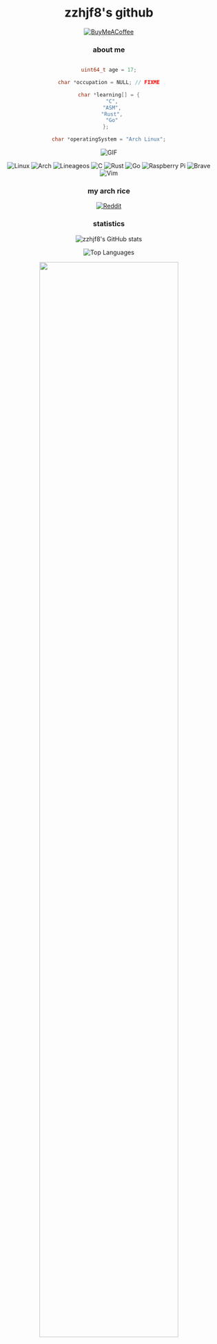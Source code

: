 <h1 align="center">zzhjf8's github</h1>


<div align="center">

  [![BuyMeACoffee](https://img.shields.io/badge/Buy%20Me%20a%20Coffee-ffdd00?style=for-the-badge&logo=buy-me-a-coffee&logoColor=black)](https://www.buymeacoffee.com/zzhjf8)

  <h3>about me</h3>

  ```c

  uint64_t age = 17;
  
  char *occupation = NULL; // FIXME
  
  char *learning[] = {
    "C",
    "ASM",
    "Rust",
    "Go"
  };  

  char *operatingSystem = "Arch Linux";

  ```
  ![GIF](https://media1.giphy.com/media/v1.Y2lkPTc5MGI3NjExOWczM2cwMjJlbTZqaXdhc3ZmcjY4dW01MWMxMnpqdmcwemc1MjJpYSZlcD12MV9pbnRlcm5hbF9naWZfYnlfaWQmY3Q9Zw/B4dt6rXq6nABilHTYM/giphy.webp)

  ![Linux](https://img.shields.io/badge/Linux-FCC624?style=for-the-badge&logo=linux&logoColor=black)
  ![Arch](https://img.shields.io/badge/Arch%20Linux-1793D1?logo=arch-linux&logoColor=fff&style=for-the-badge)
  ![Lineageos](https://img.shields.io/badge/lineageos-167C80?style=for-the-badge&logo=lineageos&logoColor=white)
  ![C](https://img.shields.io/badge/c-%2300599C.svg?style=for-the-badge&logo=c&logoColor=white)
  ![Rust](https://img.shields.io/badge/rust-%23000000.svg?style=for-the-badge&logo=rust&logoColor=white)
  ![Go](https://img.shields.io/badge/go-%2300ADD8.svg?style=for-the-badge&logo=go&logoColor=white)
  ![Raspberry Pi](https://img.shields.io/badge/-Raspberry_Pi-C51A4A?style=for-the-badge&logo=Raspberry-Pi)
  ![Brave](https://img.shields.io/badge/Brave-FB542B?style=for-the-badge&logo=Brave&logoColor=white)
  ![Vim](https://img.shields.io/badge/VIM-%2311AB00.svg?style=for-the-badge&logo=vim&logoColor=white)

  <h3>my arch rice</h3>
  
  [![Reddit](https://img.shields.io/badge/Reddit-%23FF4500.svg?style=for-the-badge&logo=Reddit&logoColor=white)](https://www.reddit.com/r/LinuxPorn/comments/1m4uvjf/hyprland_first_rice/)
  
  <h3>statistics</h3>
    
  ![zzhjf8's GitHub stats](https://github-readme-stats.vercel.app/api?username=zzhjf8&show_icons=true&theme=transparent) 
    
  ![Top Languages](https://github-readme-stats.vercel.app/api/top-langs?username=zzhjf8&show_icons=true&locale=en&layout=compact&theme=transparent) 
  
  <img src="https://wojakland.com/wp-content/grand-media/image/pointing_soyjaks_1.png" style="width: 80%; height: auto;">

</div>
